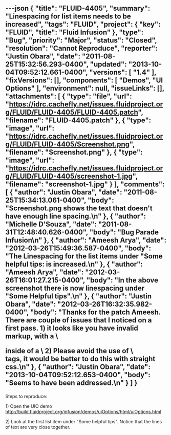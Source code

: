 ---json
{
  "title": "FLUID-4405",
  "summary": "Linespacing for list items needs to be increased",
  "tags": "FLUID",
  "project": {
    "key": "FLUID",
    "title": "Fluid Infusion"
  },
  "type": "Bug",
  "priority": "Major",
  "status": "Closed",
  "resolution": "Cannot Reproduce",
  "reporter": "Justin Obara",
  "date": "2011-08-25T15:32:56.293-0400",
  "updated": "2013-10-04T09:52:12.661-0400",
  "versions": [
    "1.4"
  ],
  "fixVersions": [],
  "components": [
    "Demos",
    "UI Options"
  ],
  "environment": null,
  "issueLinks": [],
  "attachments": [
    {
      "type": "file",
      "url": "https://idrc.cachefly.net/issues.fluidproject.org/FLUID/FLUID-4405/FLUID-4405.patch",
      "filename": "FLUID-4405.patch"
    },
    {
      "type": "image",
      "url": "https://idrc.cachefly.net/issues.fluidproject.org/FLUID/FLUID-4405/Screenshot.png",
      "filename": "Screenshot.png"
    },
    {
      "type": "image",
      "url": "https://idrc.cachefly.net/issues.fluidproject.org/FLUID/FLUID-4405/screenshot-1.jpg",
      "filename": "screenshot-1.jpg"
    }
  ],
  "comments": [
    {
      "author": "Justin Obara",
      "date": "2011-08-25T15:34:13.061-0400",
      "body": "Screenshot.png shows the text that doesn't have enough line spacing.\n"
    },
    {
      "author": "Michelle D'Souza",
      "date": "2011-08-31T12:48:40.626-0400",
      "body": "Bug Parade Infusion\n"
    },
    {
      "author": "Ameesh Arya",
      "date": "2012-03-26T15:49:36.587-0400",
      "body": "The Linespacing for the list items under \"Some helpful tips: is increased.\n"
    },
    {
      "author": "Ameesh Arya",
      "date": "2012-03-26T16:01:27.215-0400",
      "body": "In the above screenshot there is now linespacing under \"Some Helpful tips\".\n"
    },
    {
      "author": "Justin Obara",
      "date": "2012-03-26T16:32:35.982-0400",
      "body": "Thanks for the patch Ameesh. There are couple of issues that I noticed on a first pass. 1) it looks like you have invalid markup, with a \\<p> inside of a \\<span> 2) Please avoid the use of \\<br /> tags, it would be better to do this with straight css.\n"
    },
    {
      "author": "Justin Obara",
      "date": "2013-10-04T09:52:12.653-0400",
      "body": "Seems to have been addressed.\n"
    }
  ]
}
---
Steps to reproduce:

1\) Open the UIO demo\
<http://build.fluidproject.org/infusion/demos/uiOptions/html/uiOptions.html>

2\) Look at the first list item under "Some helpful tips". Notice that the lines of text are very close together.&#x20;

        